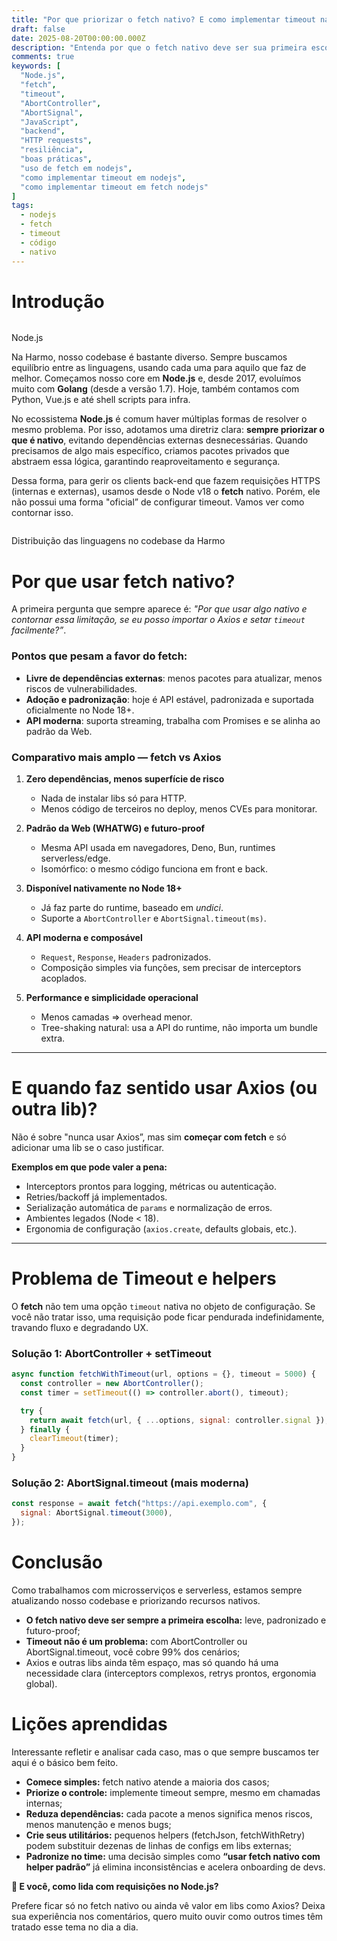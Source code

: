 ```yaml
---
title: "Por que priorizar o fetch nativo? E como implementar timeout nas requisições"
draft: false
date: 2025-08-20T00:00:00.000Z
description: "Entenda por que o fetch nativo deve ser sua primeira escolha no Node.js e veja como implementar timeout de forma simples e eficiente."
comments: true
keywords: [
  "Node.js",
  "fetch",
  "timeout",
  "AbortController",
  "AbortSignal",
  "JavaScript",
  "backend",
  "HTTP requests",
  "resiliência",
  "boas práticas",
  "uso de fetch em nodejs",
  "como implementar timeout em nodejs",
  "como implementar timeout em fetch nodejs"
]
tags:
  - nodejs
  - fetch
  - timeout
  - código
  - nativo
---
```


# Introdução

<img id="image-custom" src="https://nodejs.org/static/logos/nodejsDark.svg" alt="" />
<p id="image-legend">Node.js</p>

Na Harmo, nosso codebase é bastante diverso. Sempre buscamos equilíbrio entre as linguagens, usando cada uma para aquilo que faz de melhor. Começamos nosso core em **Node.js** e, desde 2017, evoluímos muito com **Golang** (desde a versão 1.7). Hoje, também contamos com Python, Vue.js e até shell scripts para infra.

No ecossistema **Node.js** é comum haver múltiplas formas de resolver o mesmo problema. Por isso, adotamos uma diretriz clara: **sempre priorizar o que é nativo**, evitando dependências externas desnecessárias. Quando precisamos de algo mais específico, criamos pacotes privados que abstraem essa lógica, garantindo reaproveitamento e segurança.

Dessa forma, para gerir os clients back-end que fazem requisições HTTPS (internas e externas), usamos desde o Node v18 o **fetch** nativo. Porém, ele não possui uma forma "oficial” de configurar timeout. Vamos ver como contornar isso.

<img id="image-custom" src="/images/posts/nodejs-fetch/distribuicao_tecnologias.png" alt="" />
<p id="image-legend">Distribuição das linguagens no codebase da Harmo</p>

# Por que usar fetch nativo?

A primeira pergunta que sempre aparece é: *"Por que usar algo nativo e contornar essa limitação, se eu posso importar o Axios e setar `timeout` facilmente?”*.

### Pontos que pesam a favor do fetch:

- **Livre de dependências externas**: menos pacotes para atualizar, menos riscos de vulnerabilidades.
- **Adoção e padronização**: hoje é API estável, padronizada e suportada oficialmente no Node 18+.
- **API moderna**: suporta streaming, trabalha com Promises e se alinha ao padrão da Web.

### Comparativo mais amplo — fetch vs Axios

1. **Zero dependências, menos superfície de risco**
   - Nada de instalar libs só para HTTP.
   - Menos código de terceiros no deploy, menos CVEs para monitorar.

2. **Padrão da Web (WHATWG) e futuro-proof**
   - Mesma API usada em navegadores, Deno, Bun, runtimes serverless/edge.
   - Isomórfico: o mesmo código funciona em front e back.

3. **Disponível nativamente no Node 18+**
   - Já faz parte do runtime, baseado em *undici*.
   - Suporte a `AbortController` e `AbortSignal.timeout(ms)`.

4. **API moderna e composável**
   - `Request`, `Response`, `Headers` padronizados.
   - Composição simples via funções, sem precisar de interceptors acoplados.

5. **Performance e simplicidade operacional**
   - Menos camadas ⇒ overhead menor.
   - Tree-shaking natural: usa a API do runtime, não importa um bundle extra.

---

# E quando faz sentido usar Axios (ou outra lib)?

Não é sobre "nunca usar Axios”, mas sim **começar com fetch** e só adicionar uma lib se o caso justificar.

**Exemplos em que pode valer a pena:**

- Interceptors prontos para logging, métricas ou autenticação.
- Retries/backoff já implementados.
- Serialização automática de `params` e normalização de erros.
- Ambientes legados (Node < 18).
- Ergonomia de configuração (`axios.create`, defaults globais, etc.).

---

# Problema de Timeout e helpers

O **fetch** não tem uma opção `timeout` nativa no objeto de configuração.
Se você não tratar isso, uma requisição pode ficar pendurada indefinidamente, travando fluxo e degradando UX.

### Solução 1: AbortController + setTimeout

```js
async function fetchWithTimeout(url, options = {}, timeout = 5000) {
  const controller = new AbortController();
  const timer = setTimeout(() => controller.abort(), timeout);

  try {
    return await fetch(url, { ...options, signal: controller.signal });
  } finally {
    clearTimeout(timer);
  }
}
```

### Solução 2: AbortSignal.timeout (mais moderna)

```js
const response = await fetch("https://api.exemplo.com", {
  signal: AbortSignal.timeout(3000),
});
```

# Conclusão

Como trabalhamos com microsserviços e serverless, estamos sempre atualizando nosso codebase e priorizando recursos nativos.

- **O fetch nativo deve ser sempre a primeira escolha:** leve, padronizado e futuro-proof;
- **Timeout não é um problema:** com AbortController ou AbortSignal.timeout, você cobre 99% dos cenários;
- Axios e outras libs ainda têm espaço, mas só quando há uma necessidade clara (interceptors complexos, retrys prontos, ergonomia global).

# Lições aprendidas

Interessante refletir e analisar cada caso, mas o que sempre buscamos ter aqui é o básico bem feito.

- **Comece simples:** fetch nativo atende a maioria dos casos;
- **Priorize o controle:** implemente timeout sempre, mesmo em chamadas internas;
- **Reduza dependências:** cada pacote a menos significa menos riscos, menos manutenção e menos bugs;
- **Crie seus utilitários:** pequenos helpers (fetchJson, fetchWithRetry) podem substituir dezenas de linhas de configs em libs externas;
- **Padronize no time:** uma decisão simples como **“usar fetch nativo com helper padrão”** já elimina inconsistências e acelera onboarding de devs.

**💬 E você, como lida com requisições no Node.js?**

Prefere ficar só no fetch nativo ou ainda vê valor em libs como Axios?
Deixa sua experiência nos comentários, quero muito ouvir como outros times têm tratado esse tema no dia a dia.